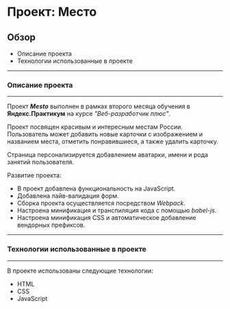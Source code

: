 # Проект: Место

## Обзор

* Описание проекта
* Технологии использованные в проекте
---
### Описание проекта
---
Проект ***Mesto*** выполнен в рамках второго месяца обучения в **Яндекс.Практикум** на курсе *"Веб-разработчик плюс"*.

Проект посвящен красивым и интересным местам России. Пользователь может добавить новые карточки с изображением и названием места, отметить понравившиеся, а также удалить карточку.

Страница персонализируется добавлением аватарки, имени и рода занятий пользователя.

Развитие проекта:

- В проект добавлена функциональность на JavaScript.
- Добавлена лайв-валидация форм.
- Сборка проекта осуществляется посредством *Webpack*.
- Настроена минификация и транспиляция кода с помощью *babel-js*.
- Настроена минификация CSS и автоматическое добавление вендорных префиксов.
---
### Технологии использованные в проекте
---
В проекте использованы следующие технологии:
- HTML
- CSS
- JavaScript
